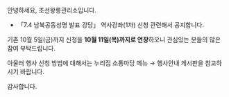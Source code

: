 안녕하세요, 조선왕릉관리소입니다.

- 「7.4 남북공동성명 발표 강당」 역사강좌(1차) 신청 관련해서 공지합니다.

기존 10월 5일(금)까지 신청을 **10월 11일(목)까지로 연장**하오니 관심있는 분들의 많은 참여 부탁드립니다.

아울러 행사 신청 방법에 대해서는 누리집 소통마당 메뉴 → 행사안내 게시판을 참고하시기 바랍니다.

감사합니다.